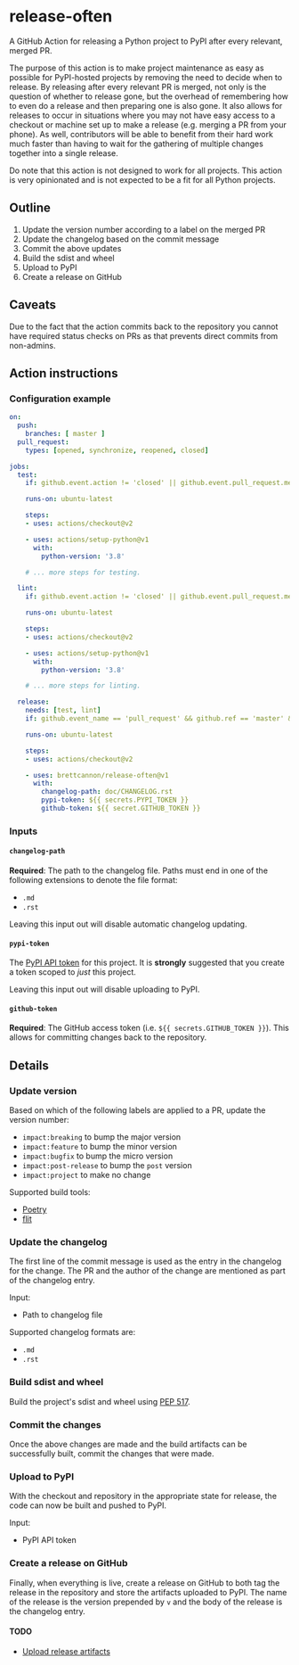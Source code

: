 # release-often
A GitHub Action for releasing a Python project to PyPI after every relevant, merged PR.

The purpose of this action is to make project maintenance as easy as possible for PyPI-hosted projects by removing the need to decide when to release. By releasing after every relevant PR is merged, not only is the question of whether to release gone, but the overhead of remembering how to even do a release and then preparing one is also gone. It also allows for releases to occur in situations where you may not have easy access to a checkout or machine set up to make a release (e.g. merging a PR from your phone). As well, contributors will be able to benefit from their hard work much faster than having to wait for the gathering of multiple changes together into a single release.

Do note that this action is not designed to work for all projects. This action is very opinionated and is not expected to be a fit for all Python projects.

## Outline
1. Update the version number according to a label on the merged PR
2. Update the changelog based on the commit message
3. Commit the above updates
4. Build the sdist and wheel
5. Upload to PyPI
6. Create a release on GitHub

## Caveats
Due to the fact that the action commits back to the repository you cannot have required status checks on PRs as that prevents direct commits from non-admins.

## Action instructions
### Configuration example
```YAML
on:
  push:
    branches: [ master ]
  pull_request:
    types: [opened, synchronize, reopened, closed]

jobs:
  test:
    if: github.event.action != 'closed' || github.event.pull_request.merged

    runs-on: ubuntu-latest

    steps:
    - uses: actions/checkout@v2

    - uses: actions/setup-python@v1
      with:
        python-version: '3.8'

    # ... more steps for testing.

  lint:
    if: github.event.action != 'closed' || github.event.pull_request.merged

    runs-on: ubuntu-latest

    steps:
    - uses: actions/checkout@v2

    - uses: actions/setup-python@v1
      with:
        python-version: '3.8'

    # ... more steps for linting.

  release:
    needs: [test, lint]
    if: github.event_name == 'pull_request' && github.ref == 'master' && github.event.action == 'closed' && github.event.pull_request.merged

    runs-on: ubuntu-latest

    steps:
    - uses: actions/checkout@v2

    - uses: brettcannon/release-often@v1
      with:
        changelog-path: doc/CHANGELOG.rst
        pypi-token: ${{ secrets.PYPI_TOKEN }}
        github-token: ${{ secret.GITHUB_TOKEN }}
```

### Inputs

#### `changelog-path`
**Required**: The path to the changelog file. Paths must end in one of the following extensions to denote the file format:
- `.md`
- `.rst`

Leaving this input out will disable automatic changelog updating.

#### `pypi-token`
The [PyPI API token](https://pypi.org/help/#apitoken) for this project. It is **strongly** suggested that you create a token scoped to _just_ this project.

Leaving this input out will disable uploading to PyPI.

#### `github-token`
**Required**: The GitHub access token (i.e. `${{ secrets.GITHUB_TOKEN }}`). This allows for committing changes back to the repository.


## Details
### Update version
Based on which of the following labels are applied to a PR, update the version number:

- `impact:breaking` to bump the major version
- `impact:feature` to bump the minor version
- `impact:bugfix` to bump the micro version
- `impact:post-release` to bump the `post` version
- `impact:project` to make no change

Supported build tools:
- [Poetry](https://pypi.org/project/poetry/)
- [flit](https://pypi.org/project/flit/)

### Update the changelog
The first line of the commit message is used as the entry in the changelog for the change. The PR and the author of the change are mentioned as part of the changelog entry.

Input:
- Path to changelog file

Supported changelog formats are:
- `.md`
- `.rst`


### Build sdist and wheel
Build the project's sdist and wheel using [PEP 517](https://www.python.org/dev/peps/pep-0517/).

### Commit the changes
Once the above changes are made and the build artifacts can be successfully built, commit the changes that were made.

### Upload to PyPI
With the checkout and repository in the appropriate state for release, the code can now be built and pushed to PyPI.

Input:
- PyPI API token

### Create a release on GitHub
Finally, when everything is live, create a release on GitHub to both tag the release in the repository and store the artifacts uploaded to PyPI. The name of the release is the version prepended by `v` and the body of the release is the changelog entry.

#### TODO
- [Upload release artifacts](https://developer.github.com/v3/repos/releases/#upload-a-release-asset)

